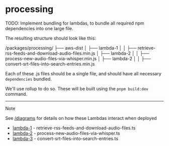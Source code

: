 # processing

TODO: Implement bundling for lambdas, to bundle all required npm dependencies into one large file. 

The resulting structure should look like this:

/packages/processing/
├── aws-dist
│   ├── lambda-1
│   │    ├── retrieve-rss-feeds-and-download-audio-files.min.js
│   ├── lambda-2
│   │    ├── process-new-audio-files-via-whisper.min.js
│   ├── lambda-2
│   │    ├── convert-srt-files-into-search-entries.min.js

Each of these .js files should be a single file, and should have all necessary `dependencies` bundled.

We'll use rollup to do so. These will be built using the `pnpm build:dev` command.



---


> [!NOTE]  
> See [/diagrams](../../../diagrams/README.md) for details on how these Lambdas interact when deployed


* [lambda-1](./lambda-1/) - retrieve-rss-feeds-and-download-audio-files.ts
* [lambda-2](./lambda-2/) - process-new-audio-files-via-whisper.ts
* [lambda-3](./lambda-3/) - convert-srt-files-into-search-entries.ts